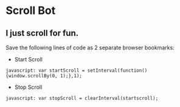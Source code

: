 # Scroll Bot
## I just scroll for fun.  
Save the following lines of code as 2 separate browser bookmarks:  
- Start Scroll
```
javascript: var startScroll = setInterval(function(){window.scrollBy(0, 1);},1);
```
- Stop Scroll
```
javascript: var stopScroll = clearInterval(startscroll);
```
